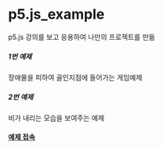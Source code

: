 # p5.js_example
p5.js 강의를 보고 응용하여 나만의 프로젝트를 만듦

<h5>  1번 예제</h5>
<p>장애물을 피하여 골인지점에 들어가는 게임예제</p>

<h5>2번 예제</h5>
<p>비가 내리는 모습을 보여주는 예제</p>

<h4><a href="http://qkddnjs31.dothome.co.kr">예제 접속</a></h4>
